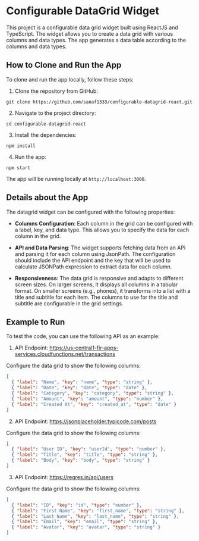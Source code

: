# Configurable DataGrid Widget

This project is a configurable data grid widget built using ReactJS and TypeScript. The widget allows you to create a data grid with various columns and data types. The app generates a data table according to the columns and data types.

## How to Clone and Run the App

To clone and run the app locally, follow these steps:

1. Clone the repository from GitHub:

`git clone https://github.com/sanaf1333/configurable-datagrid-react.git`


2. Navigate to the project directory: 

`cd configurable-datagrid-react`


3. Install the dependencies:

`npm install`

4. Run the app:

`npm start`

The app will be running locally at `http://localhost:3000`.

## Details about the App

The datagrid widget can be configured with the following properties:

- **Columns Configuration**: Each column in the grid can be configured with a label, key, and data type. This allows you to specify the data for each column in the grid.

- **API and Data Parsing**: The widget supports fetching data from an API and parsing it for each column using JsonPath. The configuration should include the API endpoint and the key that will be used to calculate JSONPath expression to extract data for each column.

- **Responsiveness**: The data grid is responsive and adapts to different screen sizes. On larger screens, it displays all columns in a tabular format. On smaller screens (e.g., phones), it transforms into a list with a title and subtitle for each item. The columns to use for the title and subtitle are configurable in the grid settings.

## Example to Run

To test the code, you can use the following API as an example:

1. API Endpoint: https://us-central1-fir-apps-services.cloudfunctions.net/transactions

Configure the data grid to show the following columns:

```json
[
  { "label": "Name", "key": "name", "type": "string" },
  { "label": "Date", "key": "date", "type": "date" },
  { "label": "Category", "key": "category", "type": "string" },
  { "label": "Amount", "key": "amount", "type": "number" },
  { "label": "Created At", "key": "created_at", "type": "date" }
]
```

2. API Endpoint: https://jsonplaceholder.typicode.com/posts

Configure the data grid to show the following columns:

```json
[
  { "label": "User ID", "key": "userId", "type": "number" },
  { "label": "Title", "key": "title", "type": "string" },
  { "label": "Body", "key": "body", "type": "string" }
]
```

3. API Endpoint: https://reqres.in/api/users

Configure the data grid to show the following columns:

```json
[
  { "label": "ID", "key": "id", "type": "number" },
  { "label": "First Name", "key": "first_name", "type": "string" },
  { "label": "Last Name", "key": "last_name", "type": "string" },
  { "label": "Email", "key": "email", "type": "string" },
  { "label": "Avatar", "key": "avatar", "type": "string" }
]
```

